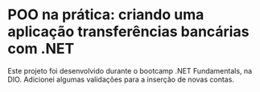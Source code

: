 # POO na prática: criando uma aplicação transferências bancárias com .NET

Este projeto foi desenvolvido durante o bootcamp .NET Fundamentals, na DIO.
Adicionei algumas validações para a inserção de novas contas.   

